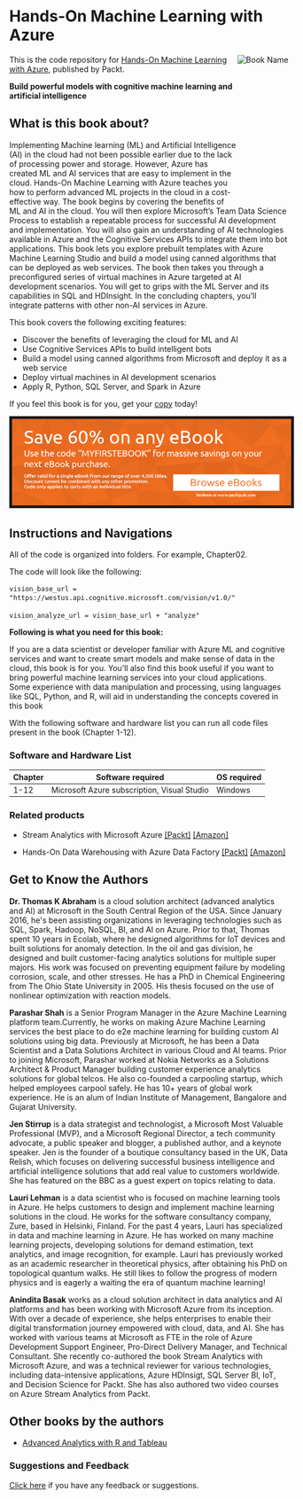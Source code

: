 # Hands-On Machine Learning with Azure

<a href="https://www.packtpub.com/big-data-and-business-intelligence/hands-machine-learning-azure?utm_source=github&utm_medium=repository&utm_campaign=9781789131956"><img src="https://www.packtpub.com/sites/default/files/B10705_cover.png" alt="Book Name" height="256px" align="right"></a>

This is the code repository for [Hands-On Machine Learning with Azure](https://www.packtpub.com/big-data-and-business-intelligence/hands-machine-learning-azure?utm_source=github&utm_medium=repository&utm_campaign=9781789131956), published by Packt.

**Build powerful models with cognitive machine learning and artificial intelligence**

## What is this book about?
Implementing Machine learning (ML) and Artificial Intelligence (AI) in the cloud had not been possible earlier due to the lack of processing power and storage. However, Azure has created ML and AI services that are easy to implement in the cloud. Hands-On Machine Learning with Azure teaches you how to perform advanced ML projects in the cloud in a cost-effective way.
The book begins by covering the benefits of ML and AI in the cloud. You will then explore Microsoft’s Team Data Science Process to establish a repeatable process for successful AI development and implementation. You will also gain an understanding of AI technologies available in Azure and the Cognitive Services APIs to integrate them into bot applications. This book lets you explore prebuilt templates with Azure Machine Learning Studio and build a model using canned algorithms that can be deployed as web services. The book then takes you through a preconfigured series of virtual machines in Azure targeted at AI development scenarios. You will get to grips with the ML Server and its capabilities in SQL and HDInsight. In the concluding chapters, you’ll integrate patterns with other non-AI services in Azure.

This book covers the following exciting features:
* Discover the benefits of leveraging the cloud for ML and AI
* Use Cognitive Services APIs to build intelligent bots
* Build a model using canned algorithms from Microsoft and deploy it as a web service
* Deploy virtual machines in AI development scenarios
* Apply R, Python, SQL Server, and Spark in Azure

If you feel this book is for you, get your [copy](https://www.amazon.com/dp/1789131952) today!

<a href="https://www.packtpub.com/?utm_source=github&utm_medium=banner&utm_campaign=GitHubBanner"><img src="https://raw.githubusercontent.com/PacktPublishing/GitHub/master/GitHub.png" 
alt="https://www.packtpub.com/" border="5" /></a>


## Instructions and Navigations
All of the code is organized into folders. For example, Chapter02.

The code will look like the following:
```
vision_base_url = "https://westus.api.cognitive.microsoft.com/vision/v1.0/"

vision_analyze_url = vision_base_url + "analyze"
```

**Following is what you need for this book:**

If you are a data scientist or developer familiar with Azure ML and cognitive services and want to create smart models and make sense of data in the cloud, this book is for you. You’ll also find this book useful if you want to bring powerful machine learning services into your cloud applications. Some experience with data manipulation and processing, using languages like SQL, Python, and R, will aid in understanding the concepts covered in this book

With the following software and hardware list you can run all code files present in the book (Chapter 1-12).

### Software and Hardware List

| Chapter  | Software required                         |OS required                    |
| -------- | ------------------------------------------|-------------------------------|
| 1-12     |Microsoft Azure subscription, Visual Studio|Windows




### Related products
* Stream Analytics with Microsoft Azure [[Packt]](https://www.packtpub.com/big-data-and-business-intelligence/stream-analytics-microsoft-azure?utm_source=github&utm_medium=repository&utm_campaign=9781788395908) [[Amazon]](https://www.amazon.com/dp/1788395905)

* Hands-On Data Warehousing with Azure Data Factory [[Packt]](https://www.packtpub.com/networking-and-servers/linux-device-drivers-development?utm_source=github&utm_medium=repository&utm_campaign=9781785280009) [[Amazon]](https://www.amazon.com/dp/1789137624)

## Get to Know the Authors
**Dr. Thomas K Abraham** is a cloud solution architect (advanced analytics and AI) at Microsoft in the South Central Region of the USA. Since January 2016, he's been assisting organizations in leveraging technologies such as SQL, Spark, Hadoop, NoSQL, BI, and AI on Azure. Prior to that, Thomas spent 10 years in Ecolab, where he designed algorithms for IoT devices and built solutions for anomaly detection. In the oil and gas division, he designed and built customer-facing analytics solutions for multiple super majors. His work was focused on preventing equipment failure by modeling corrosion, scale, and other stresses. He has a PhD in Chemical Engineering from The Ohio State University in 2005. His thesis focused on the use of nonlinear optimization with reaction models.

**Parashar Shah** is a Senior Program Manager in the Azure Machine Learning platform team.Currently, he works on making Azure Machine Learning services the best place to do e2e machine learning for building custom AI solutions using big data. Previously at Microsoft, he has been a Data Scientist and a Data Solutions Architect in various Cloud and AI teams.
Prior to joining Microsoft, Parashar worked at Nokia Networks as a Solutions Architect & Product Manager building customer experience analytics solutions for global telcos. He also co-founded a carpooling startup, which helped employees carpool safely. He has 10+ years of global work experience. He is an alum of Indian Institute of Management, Bangalore and Gujarat University.

**Jen Stirrup** is a data strategist and technologist, a Microsoft Most Valuable Professional (MVP), and a Microsoft Regional Director, a tech community advocate, a public speaker and blogger, a published author, and a keynote speaker. Jen is the founder of a boutique consultancy based in the UK, Data Relish, which focuses on delivering successful business intelligence and artificial intelligence solutions that add real value to customers worldwide. She has featured on the BBC as a guest expert on topics relating to data.

**Lauri Lehman** is a data scientist who is focused on machine learning tools in Azure. He helps customers to design and implement machine learning solutions in the cloud. He works for the software consultancy company, Zure, based in Helsinki, Finland. For the past 4 years, Lauri has specialized in data and machine learning in Azure. He has worked on many machine learning projects, developing solutions for demand estimation, text analytics, and image recognition, for example. Lauri has previously worked as an academic researcher in theoretical physics, after obtaining his PhD on topological quantum walks. He still likes to follow the progress of modern physics and is eagerly a waiting the era of quantum machine learning!

**Anindita Basak** works as a cloud solution architect in data analytics and AI platforms and has been working with Microsoft Azure from its inception. With over a decade of experience, she helps enterprises to enable their digital transformation journey empowered with cloud, data, and AI. She has worked with various teams at Microsoft as FTE in the role of Azure Development Support Engineer, Pro-Direct Delivery Manager, and Technical Consultant. She recently co-authored the book Stream Analytics with Microsoft Azure, and was a technical reviewer for various technologies, including data-intensive applications, Azure HDInsigt, SQL Server BI, IoT, and Decision Science for Packt. She has also authored two video courses on Azure Stream Analytics from Packt.


## Other books by the authors
* [Advanced Analytics with R and Tableau](https://www.packtpub.com/big-data-and-business-intelligence/stream-analytics-microsoft-azure?utm_source=github&utm_medium=repository&utm_campaign=9781786460110)


### Suggestions and Feedback
[Click here](https://docs.google.com/forms/d/e/1FAIpQLSdy7dATC6QmEL81FIUuymZ0Wy9vH1jHkvpY57OiMeKGqib_Ow/viewform) if you have any feedback or suggestions.
